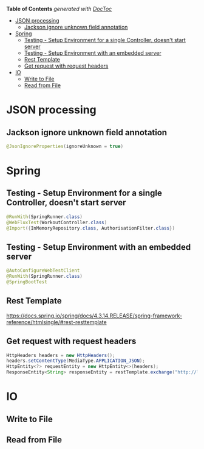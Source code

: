 <!-- START doctoc generated TOC please keep comment here to allow auto update -->
<!-- DON'T EDIT THIS SECTION, INSTEAD RE-RUN doctoc TO UPDATE -->
**Table of Contents**  *generated with [DocToc](https://github.com/thlorenz/doctoc)*

- [JSON processing](#json-processing)
  - [Jackson ignore unknown field annotation](#jackson-ignore-unknown-field-annotation)
- [Spring](#spring)
  - [Testing - Setup Environment for a single Controller, doesn't start server](#testing---setup-environment-for-a-single-controller-doesnt-start-server)
  - [Testing - Setup Environment with an embedded server](#testing---setup-environment-with-an-embedded-server)
  - [Rest Template](#rest-template)
  - [Get request with request headers](#get-request-with-request-headers)
- [IO](#io)
  - [Write to File](#write-to-file)
  - [Read from File](#read-from-file)

<!-- END doctoc generated TOC please keep comment here to allow auto update -->

# JSON processing
## Jackson ignore unknown field annotation
```java
@JsonIgnoreProperties(ignoreUnknown = true)
```

# Spring
## Testing - Setup Environment for a single Controller, doesn't start server
```java
@RunWith(SpringRunner.class)
@WebFluxTest(WorkoutController.class)
@Import({InMemoryRepository.class, AuthorisationFilter.class})
```

## Testing - Setup Environment with an embedded server
```java
@AutoConfigureWebTestClient
@RunWith(SpringRunner.class)
@SpringBootTest
```

## Rest Template

https://docs.spring.io/spring/docs/4.3.14.RELEASE/spring-framework-reference/htmlsingle/#rest-resttemplate

## Get request with request headers
```java
HttpHeaders headers = new HttpHeaders();
headers.setContentType(MediaType.APPLICATION_JSON);
HttpEntity<?> requestEntity = new HttpEntity<>(headers);
ResponseEntity<String> responseEntity = restTemplate.exchange("http://localhost:4200/abc", HttpMethod.GET, requestEntity, String.class);
```

# IO
## Write to File

## Read from File
